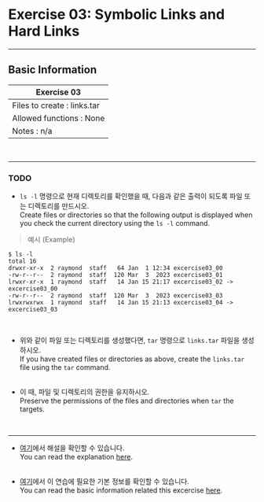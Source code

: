 # Exercise 03: Symbolic Links and Hard Links

---

## Basic Information

| Exercise 03                    |
|--------------------------------|
| Files to create : links.tar			 |
| Allowed functions : None				   |
| Notes : n/a							             |

<br>

---

### TODO

* `ls -l` 명령으로 현재 디렉토리를 확인했을 때, 다음과 같은 출력이 되도록 파일 또는 디렉토리를 만드시오.<br>
    Create files or directories so that the following output is displayed when you check the current directory using the `ls -l` command.<br>

> 예시 (Example)
```
$ ls -l
total 16
drwxr-xr-x  2 raymond  staff   64 Jan  1 12:34 excercise03_00
-rw-r--r--  2 raymond  staff  120 Mar  3  2023 excercise03_01
lrwxr-xr-x  1 raymond  staff   14 Jan 15 21:17 excercise03_02 -> excercise03_00
-rw-r--r--  2 raymond  staff  120 Mar  3  2023 excercise03_03
lrwxrwxrwx  1 raymond  staff   14 Jan 15 21:13 excercise03_04 -> excercise03_03
```
<br>

* 위와 같이 파일 또는 디렉토리를 생성했다면, `tar` 명령으로 `links.tar` 파일을 생성하시오.<br>
  If you have created files or directories as above, create the `links.tar` file using the `tar` command.<br><br>

* 이 때, 파일 및 디렉토리의 권한을 유지하시오.<br>
  Preserve the permissions of the files and directories when `tar` the targets.

<br>

---
* [여기](https://github.com/garlicvread/Shell_Scripting/tree/main/ShellScripts/03.SymbolicAndHardLinks/Answer)에서 해설을 확인할 수 있습니다.<br>
  You can read the explanation [here](https://github.com/garlicvread/Shell_Scripting/tree/main/ShellScripts/03.SymbolicAndHardLinks/Answer).<br><br>

* [여기](https://github.com/garlicvread/Shell_Scripting/tree/main/ShellScripts/03.SymbolicAndHardLinks)에서 이 연습에 필요한 기본 정보를 확인할 수 있습니다.<br>
  You can read the basic information related this excercise [here](https://github.com/garlicvread/Shell_Scripting/tree/main/ShellScripts/03.SymbolicAndHardLinks).